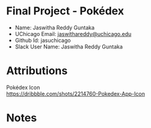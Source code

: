 # Final Project - Pokédex

- Name: Jaswitha Reddy Guntaka
- UChicago Email: jaswithareddy@uchicago.edu
- Github Id: jasuchicago
- Slack User Name: Jaswitha Reddy Guntaka

# Attributions

Pokédex Icon <br>
https://dribbble.com/shots/2214760-Pokedex-App-Icon <br>

# Notes
